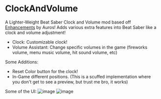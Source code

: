 # ClockAndVolume
A Lighter-Weight Beat Saber Clock and Volume mod based off [Enhancements](https://github.com/auros/enhancements) by Auros!
Adds various extra features into Beat Saber like a clock and volume adjustment!

* Clock: Customizable clock!
* Volume Assistant: Change specific volumes in the game (fireworks volume, menu music volume, hit sound volume, etc)

Some Additions:
- Reset Color button for the clock!
- In-Game different positions. (This is a scuffed implementation where you don't get to see a preview, but trust me bro, it works)

Some of the UI:
![image](https://github.com/iPixelGalaxy/ClockAndVolume/assets/42526028/7bae1e57-083e-472a-b8cc-864be3b0735a)
![image](https://github.com/iPixelGalaxy/ClockAndVolume/assets/42526028/e7b6c5c7-f881-4bac-9b67-80ca747896ee)
